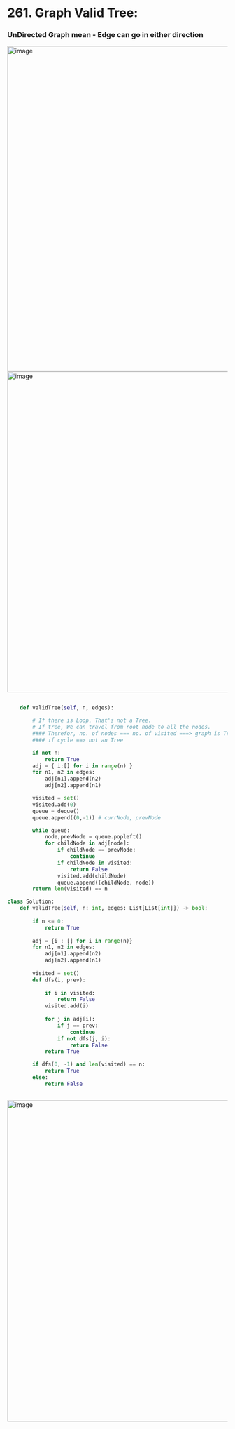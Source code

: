 # 261. Graph Valid Tree:

### UnDirected Graph mean - Edge can go in either direction

<img width="742" alt="image" src="https://user-images.githubusercontent.com/35987583/163788098-87e1ad72-a2bc-4e48-9cd4-a3181a38120d.png">
<img width="732" alt="image" src="https://user-images.githubusercontent.com/35987583/163788147-dd92903b-bd3e-4feb-ba12-6a906a5acfa3.png">


```py

    def validTree(self, n, edges):

        # If there is Loop, That's not a Tree.
        # If tree, We can travel from root node to all the nodes.
        #### Therefor, no. of nodes === no. of visited ===> graph is Tree
        #### if cycle ==> not an Tree

        if not n:
            return True         
        adj = { i:[] for i in range(n) }
        for n1, n2 in edges:
            adj[n1].append(n2)
            adj[n2].append(n1)

        visited = set()
        visited.add(0)
        queue = deque()
        queue.append((0,-1)) # currNode, prevNode

        while queue:
            node,prevNode = queue.popleft()
            for childNode in adj[node]:
                if childNode == prevNode:
                    continue
                if childNode in visited:
                    return False
                visited.add(childNode)
                queue.append((childNode, node))
        return len(visited) == n
```

```python
class Solution:
    def validTree(self, n: int, edges: List[List[int]]) -> bool:
        
        if n <= 0:
            return True
        
        adj = {i : [] for i in range(n)}
        for n1, n2 in edges:
            adj[n1].append(n2)
            adj[n2].append(n1)
            
        visited = set()
        def dfs(i, prev):
            
            if i in visited:
                return False
            visited.add(i)
            
            for j in adj[i]:
                if j == prev:
                    continue
                if not dfs(j, i):
                    return False
            return True

        if dfs(0, -1) and len(visited) == n:
            return True
        else:
            return False
        
```


<img width="733" alt="image" src="https://user-images.githubusercontent.com/35987583/163789234-9989451c-7ab3-4ae8-a76a-3f29c27f9de1.png">

